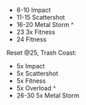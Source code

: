 - 6-10 Impact
- 11-15 Scattershot
- 16-20 Metal Storm
^
- 23 3x Fitness
- 24 Fitness

Reset @25, Trash Coast:

- 5x Impact
- 5x Scattershot
- 5x Fitness
- 5x Overload
^
- 26-30 5x Metal Storm